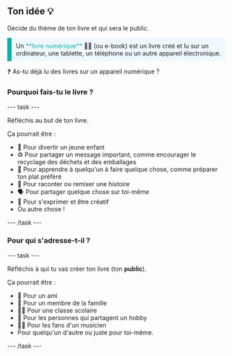 ## Ton idée 💡

Décide du thème de ton livre et qui sera le public.

<p style="border-left: solid; border-width:10px; border-color: #0faeb0; background-color: aliceblue; padding: 10px;">
Un <span style="color: #0faeb0">**livre numérique**</span> 📖📲 (ou e-book) est un livre créé et lu sur un ordinateur, une tablette, un téléphone ou un autre appareil électronique. 

❓ As-tu déjà lu des livres sur un appareil numérique ?
</p>

### Pourquoi fais-tu le livre ?

--- task ---

Réfléchis au but de ton livre.

Ça pourrait être :
- 🧒 Pour divertir un jeune enfant
- ♻️ Pour partager un message important, comme encourager le recyclage des déchets et des emballages
- 🍕 Pour apprendre à quelqu'un à faire quelque chose, comme préparer ton plat préféré
- 📖 Pour raconter ou remixer une histoire
- 🗣️ Pour partager quelque chose sur toi-même
- 🎨 Pour s'exprimer et être créatif
- Ou autre chose !

--- /task ---

### Pour qui s'adresse-t-il ?

--- task ---

Réfléchis à qui tu vas créer ton livre (ton **public**).

Ça pourrait être :

- 👧 Pour un ami
- 👴 Pour un membre de la famille
- 👩‍🎓 Pour une classe scolaire
- 🏇 Pour les personnes qui partagent un hobby
- 👨‍🎤 Pour les fans d'un musicien
- Pour quelqu'un d'autre ou juste pour toi-même.

--- /task ---


